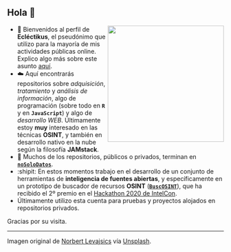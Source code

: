 ## Hola 👋

<img align="right" width="270" height="270" src="https://github.com/Eclectikus/Eclectikus/blob/main/img/logos.png">

- :monkey: Bienvenidos al perfil de **Ecléctikus**, el pseudónimo que utilizo para la mayoría de mis actividades públicas online. Explico algo más sobre este asunto [aquí](https://nosolodatos.netlify.app/es/ec/eclectikusbio).
- :cloud: Aquí encontrarás repositorios sobre *adquisición*, *tratamiento* y *análisis de información*, algo de programación (sobre todo en **`R`** y en **`JavaScript`**) y algo de *desarrollo WEB*. Últimamente estoy **muy** interesado en las técnicas **OSINT**, y también en desarrollo nativo en la nube según la filosofía **JAMstack**.
- :link: Muchos de los repositorios, públicos o privados, terminan en [**`noSoloDatos`**](https://nosolodatos.netlify.app/).
- :shipit: En estos momentos trabajo en el desarrollo de un conjunto de herramientas de **inteligencia de fuentes abiertas**, y específicamente en un prototipo de buscador de recursos **OSINT** ([**`BuscOSINT`**](https://buscosint.netlify.app/)), que ha recibido el 2º premio en el [Hackathon 2020 de IntelCon](https://ginseg.com/2020/7845/hackathon-intelcon/resolucion-del-hackathon-intelcon).
- Últimamente utilizo esta cuenta para pruebas y proyectos alojados en repositorios privados.

Gracias por su visita.

---

Imagen original de [Norbert Levajsics](https://unsplash.com/@levajsics?utm_source=unsplash&amp;utm_medium=referral&amp;utm_content=creditCopyText) vía [Unsplash](https://unsplash.com/s/photos/chimps?utm_source=unsplash&amp;utm_medium=referral&amp;utm_content=creditCopyText).
